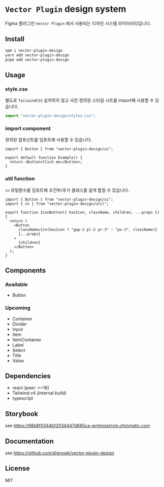 # `Vector Plugin` design system

Figma 플러그인 `Vector Plugin` 에서 사용되는 디자인 시스템 라이브러리입니다.

## Install

```bash
npm i vector-plugin-design
yarn add vector-plugin-design
pnpm add vector-plugin-design
```

## Usage

### style.css

별도로 `TailwindCSS` 설치하지 않고 사전 정의된 스타일 시트를 import해 사용할 수 있습니다.

```ts
import "vector-plugin-design/styles.css";
```

### import component

정의된 컴포넌트를 임포트해 사용할 수 있습니다.

```tsx
import { Button } from "vector-plugin-design/ui";

export default function Example() {
  return <Button>Click me</Button>;
}
```

### util function

`cn` 유틸함수를 임포트해 조건부/추가 클래스를 쉽게 합칠 수 있습니다.

```tsx
import { Button } from "vector-plugin-design/ui";
import { cn } from "vector-plugin-design/util";

export function IconButton({ hasIcon, className, children, ...props }) {
  return (
    <Button
      className={cn(hasIcon ? "gap-2 pl-2 pr-3" : "px-3", className)}
      {...props}
    >
      {children}
    </Button>
  );
}
```

## Components

### Available

- Button

### Upcoming

- Container
- Divider
- Input
- Item
- ItemContainer
- Label
- Select
- Title
- Value

## Dependencies

- react (peer: >=18)
- Tailwind v4 (internal build)
- typescript

## Storybook

see https://68b8f0344b12034447d665ca-wmtnoqzrxm.chromatic.com

## Documentation

see https://github.com/dlgnswk/vector-plugin-design

## License

MIT
